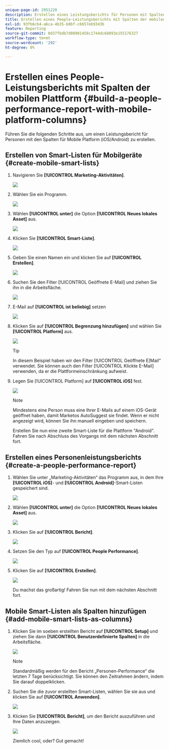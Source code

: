```yaml
---
unique-page-id: 2951220
description: Erstellen eines Leistungsberichts für Personen mit Spalten der mobilen Plattform - Marketo-Dokumente - Produktdokumentation
title: Erstellen eines People-Leistungsberichts mit Spalten der mobilen Plattform
exl-id: 93fb6cb4-a6ca-4b35-b8bf-c6657eb9343b
feature: Reporting
source-git-commit: 0d37fbdb7d08901458c1744dc68893e155176327
workflow-type: tm+mt
source-wordcount: '292'
ht-degree: 0%

---
```


# Erstellen eines People-Leistungsberichts mit Spalten der mobilen Plattform {#build-a-people-performance-report-with-mobile-platform-columns}

Führen Sie die folgenden Schritte aus, um einen Leistungsbericht für Personen mit den Spalten für Mobile Platform (iOS/Android) zu erstellen.

## Erstellen von Smart-Listen für Mobilgeräte {#create-mobile-smart-lists}

1. Navigieren Sie **[!UICONTROL Marketing-Aktivitäten]**.

   ![](assets/ma.png)

1. Wählen Sie ein Programm.

   ![](assets/two-1.png)

1. Wählen **[!UICONTROL unter]** die Option **[!UICONTROL Neues lokales Asset]** aus.

   ![](assets/three-1.png)

1. Klicken Sie **[!UICONTROL Smart-Liste]**.

   ![](assets/four-1.png)

1. Geben Sie einen Namen ein und klicken Sie auf **[!UICONTROL Erstellen]**.

   ![](assets/five-1.png)

1. Suchen Sie den Filter [!UICONTROL Geöffnete E-Mail] und ziehen Sie ihn in die Arbeitsfläche.

   ![](assets/six-1.png)

1. E-Mail auf **[!UICONTROL ist beliebig]** setzen

   ![](assets/seven.png)

1. Klicken Sie auf **[!UICONTROL Begrenzung hinzufügen]** und wählen Sie **[!UICONTROL Platform]** aus.

   ![](assets/eight.png)

   >[!TIP]
   >
   >In diesem Beispiel haben wir den Filter [!UICONTROL Geöffnete E]Mail“ verwendet. Sie können auch den Filter [!UICONTROL Klickte E-Mail] verwenden, da er die Plattformeinschränkung aufweist.

1. Legen Sie [!UICONTROL Platform] auf **[!UICONTROL iOS]** fest.

   ![](assets/nine.png)

   >[!NOTE]
   >
   >Mindestens eine Person muss eine Ihrer E-Mails auf einem iOS-Gerät geöffnet haben, damit Marketos AutoSuggest sie findet. Wenn er nicht angezeigt wird, können Sie ihn manuell eingeben und speichern.

   Erstellen Sie nun eine zweite Smart-Liste für die Plattform &quot;Android&quot;. Fahren Sie nach Abschluss des Vorgangs mit dem nächsten Abschnitt fort.

## Erstellen eines Personenleistungsberichts {#create-a-people-performance-report}

1. Wählen Sie unter „Marketing-Aktivitäten“ das Programm aus, in dem Ihre **[!UICONTROL iOS]**- und **[!UICONTROL Android]**-Smart-Listen gespeichert sind.

   ![](assets/ten.png)

1. Wählen **[!UICONTROL unter]** die Option **[!UICONTROL Neues lokales Asset]** aus.

   ![](assets/eleven.png)

1. Klicken Sie auf **[!UICONTROL Bericht]**.

   ![](assets/twelve.png)

1. Setzen Sie den Typ auf **[!UICONTROL People Performance]**.

   ![](assets/thirteen.png)

1. Klicken Sie auf **[!UICONTROL Erstellen]**.

   ![](assets/fourteen.png)

   Du machst das großartig! Fahren Sie nun mit dem nächsten Abschnitt fort.

## Mobile Smart-Listen als Spalten hinzufügen {#add-mobile-smart-lists-as-columns}

1. Klicken Sie im soeben erstellten Bericht auf **[!UICONTROL Setup]** und ziehen Sie dann **[!UICONTROL Benutzerdefinierte Spalten]** in die Arbeitsfläche.

   ![](assets/fifteen.png)

   >[!NOTE]
   >
   >Standardmäßig werden für den Bericht „Personen-Performance“ die letzten 7 Tage berücksichtigt. Sie können den Zeitrahmen ändern, indem Sie darauf doppelklicken.

1. Suchen Sie die zuvor erstellten Smart-Listen, wählen Sie sie aus und klicken Sie auf **[!UICONTROL Anwenden]**.

   ![](assets/sixteen.png)

1. Klicken Sie **[!UICONTROL Bericht]**, um den Bericht auszuführen und Ihre Daten anzuzeigen.

   ![](assets/seventeen.png)

   Ziemlich cool, oder? Gut gemacht!
